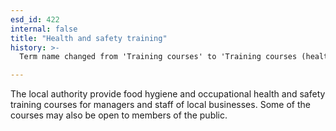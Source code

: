 ```yaml
---
esd_id: 422
internal: false
title: "Health and safety training"
history: >-
  Term name changed from 'Training courses' to 'Training courses (health and safety)' and scope notes added in version 2.02. Term name changed from 'Training courses (health and safety)' to 'Safety - health and safety - training courses' in version 3.00. Name changed to 'Health and safety training' in version 4.00.

---
```


The local authority provide food hygiene and occupational health and safety training courses for managers and staff of local businesses.  Some of the courses may also be open to members of the public.

